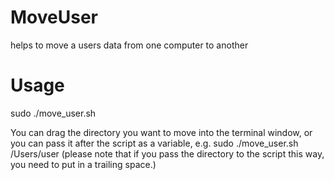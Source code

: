 MoveUser
========

helps to move a users data from one computer to another

Usage
========
sudo ./move_user.sh

You can drag the directory you want to move into the terminal window, or you can pass it after the script as a variable, e.g.
sudo ./move_user.sh /Users/user 
(please note that if you pass the directory to the script this way, you need to put in a trailing space.)
